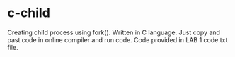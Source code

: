 # c-child
Creating child process using fork().
Written in C language.
Just copy and past code in online compiler and run code.
Code provided in LAB 1 code.txt file.